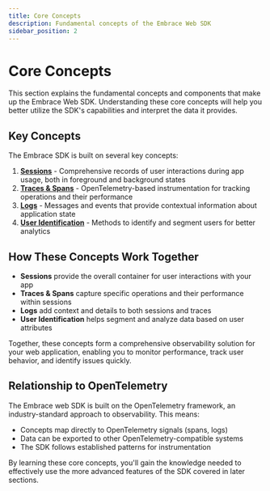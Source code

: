 ```yaml
---
title: Core Concepts
description: Fundamental concepts of the Embrace Web SDK
sidebar_position: 2
---
```


# Core Concepts

This section explains the fundamental concepts and components that make up the Embrace Web SDK. Understanding these core concepts will help you better utilize the SDK's capabilities and interpret the data it provides.

## Key Concepts

The Embrace SDK is built on several key concepts:

1. **[Sessions](./sessions.md)** - Comprehensive records of user interactions during app usage, both in foreground and background states
2. **[Traces & Spans](./traces-spans.md)** - OpenTelemetry-based instrumentation for tracking operations and their performance
3. **[Logs](./logs.md)** - Messages and events that provide contextual information about application state
4. **[User Identification](./user-identification.md)** - Methods to identify and segment users for better analytics

## How These Concepts Work Together

- **Sessions** provide the overall container for user interactions with your app
- **Traces & Spans** capture specific operations and their performance within sessions
- **Logs** add context and details to both sessions and traces
- **User Identification** helps segment and analyze data based on user attributes

Together, these concepts form a comprehensive observability solution for your web application, enabling you to monitor performance, track user behavior, and identify issues quickly.

## Relationship to OpenTelemetry

The Embrace web SDK is built on the OpenTelemetry framework, an industry-standard approach to observability. This means:

- Concepts map directly to OpenTelemetry signals (spans, logs)
- Data can be exported to other OpenTelemetry-compatible systems
- The SDK follows established patterns for instrumentation

By learning these core concepts, you'll gain the knowledge needed to effectively use the more advanced features of the SDK covered in later sections. 
